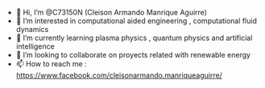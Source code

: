 - 👋 Hi, I’m @C73150N (Cleison Armando Manrique Aguirre)
- 👀 I’m interested in computational aided engineering , computational fluid dynamics 
- 🌱 I’m currently learning plasma physics , quantum physics and artificial intelligence
- 💞️ I’m looking to collaborate on proyects related with renewable energy
- 📫 How to reach me : https://www.facebook.com/cleisonarmando.manriqueaguirre/ 
<!---
C73150N/C73150N is a ✨ special ✨ repository because its `README.md` (this file) appears on your GitHub profile.
You can click the Preview link to take a look at your changes.
--->
